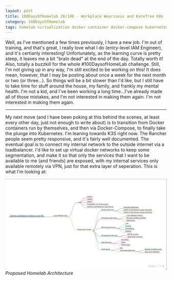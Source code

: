 ```yaml
---
layout: post
title: 100DaysOfHomelab 20/100 - Workplace Weariness and Karefree K8s
category: 100DaysOfHomelab
tags: homelab virtualization docker container docker-compose kubernetes k8s k3s
---
```

Well, as I've mentioned a few times previously, I have a new job. I'm out of training, and that's great, I really love what I do (entry-level IAM Engineer), and it's certianly interesting! Unfortunately, as the learning curve is pretty steep, it leaves me a bit "brain dead" at the end of the day. Totally worth it! Also, totally a buzzkill for the whole #100DaysofHomeLab challenge. Still, I'm not giving up in any way, I'm still excited to be working on this! It does mean, however, that I may be posting about once a week for the next month or two (or three...). So things will be a bit slower than I'd like, but I still have to take time for stuff around the house, my family, and frankly my mental health. I'm not a kid, and I've been working a long time...I've already made all of those mistakes, and I'm not interested in making them again. I'm not interested in making them again.

----

My next move (and I have been poking at this behind the scenes, at least every other day, just not enough to write about) is to transition from Docker containers run by themselves, and then via Docker-Compose, to finally take the plunge into Kubernetes. I'm leaning towards K3S right now. The Rancher people seem pretty responsive, and it's fairly well documented. The eventual goal is to connect my internal network to the outside internet via a loadbalancer. I'd like to set up virtual docker networks to keep some segmentation, and make it so that only the services that I want to be available to me (and friends) are exposed, with my internal services only available remotely via VPN, just for that extra layer of seperation. This is what I'm looking at:

![HomeLab Architecture](assets/img/HomelabArchitecture.png)
_Proposed Homelab Architecture_
